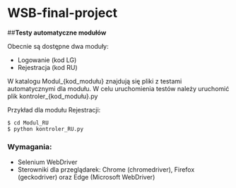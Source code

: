 # WSB-final-project

##**Testy automatyczne modułów**

Obecnie są dostępne dwa moduły: 

* Logowanie (kod LG)
* Rejestracja (kod RU)

W katalogu Modul\_{kod\_modułu} znajdują się pliki z testami automatycznymi dla modułu. W celu uruchomienia testów należy uruchomić plik kontroler\_{kod\_modułu}.py

Przykład dla modułu Rejestracji:
```
$ cd Modul_RU
$ python kontroler_RU.py
```
### Wymagania:
* Selenium WebDriver
* Sterowniki dla przeglądarek: Chrome (chromedriver), Firefox (geckodriver) oraz Edge (Microsoft WebDriver)